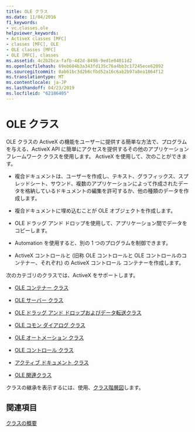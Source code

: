 ```yaml
---
title: OLE クラス
ms.date: 11/04/2016
f1_keywords:
- vc.classes.ole
helpviewer_keywords:
- ActiveX classes [MFC]
- classes [MFC], OLE
- OLE classes [MFC]
- OLE [MFC], classes
ms.assetid: 4c2b2bca-fafb-4d2d-8498-9ed1e04011d2
ms.openlocfilehash: 69eb604b3a343fd135c76a4bb3c17245ece62092
ms.sourcegitcommit: 0ab61bc3d2b6cfbd52a16c6ab2b97a8ea1864f12
ms.translationtype: MT
ms.contentlocale: ja-JP
ms.lasthandoff: 04/23/2019
ms.locfileid: "62186405"
---
```

# <a name="ole-classes"></a>OLE クラス

OLE クラスの ActiveX の機能をユーザーに提供する簡単な方法で、プログラムを与える、ActiveX API に簡単にアクセスを提供するその他のアプリケーション フレームワーク クラスを使用します。 ActiveX を使用して、次のことができます。

- 複合ドキュメントは、ユーザーを作成し、テキスト、グラフィックス、スプレッドシート、サウンド、複数のアプリケーションによって作成されたデータを格納しているドキュメントの編集を許可するか、他の種類のデータを作成します。

- 複合ドキュメントに埋め込むことが OLE オブジェクトを作成します。

- OLE ドラッグ アンド ドロップを使用して、アプリケーション間でデータをコピーします。

- Automation を使用すると、別の 1 つのプログラムを制御できます。

- ActiveX コントロールと (旧称 OLE コントロールと OLE コントロールのコンテナー、それぞれ) の ActiveX コントロール コンテナーを作成します。

次のカテゴリのクラスでは、ActiveX をサポートします。

- [OLE コンテナー クラス](../mfc/ole-container-classes.md)

- [OLE サーバー クラス](../mfc/ole-server-classes.md)

- [OLE ドラッグ アンド ドロップおよびデータ転送クラス](../mfc/ole-drag-and-drop-and-data-transfer-classes.md)

- [OLE コモン ダイアログ クラス](../mfc/ole-common-dialog-classes.md)

- [OLE オートメーション クラス](../mfc/ole-automation-classes.md)

- [OLE コントロール クラス](../mfc/ole-control-classes.md)

- [アクティブ ドキュメント クラス](../mfc/active-document-classes.md)

- [OLE 関連クラス](../mfc/ole-related-classes.md)

クラスの継承を表示するには、使用、[クラス階層図](../mfc/hierarchy-chart.md)します。

## <a name="see-also"></a>関連項目

[クラスの概要](../mfc/class-library-overview.md)
